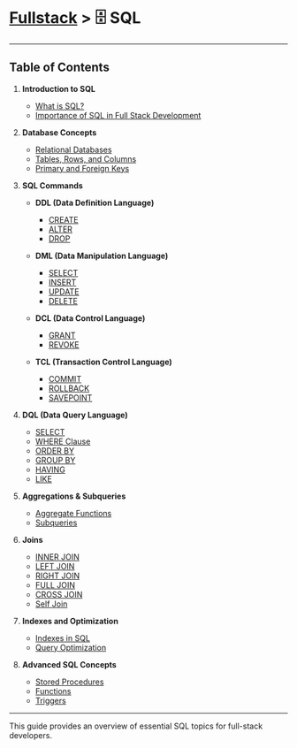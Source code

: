 # [Fullstack](../course) > 🗄️ SQL

---

## Table of Contents

1. **Introduction to SQL**
   - [What is SQL?](./intro)
   - [Importance of SQL in Full Stack Development](./intro)

2. **Database Concepts**
   - [Relational Databases](./databases/)
   - [Tables, Rows, and Columns](./databases/)
   - [Primary and Foreign Keys](./databases/)

3. **SQL Commands**
   - **DDL (Data Definition Language)**
     - [CREATE](./ddl/#create)
     - [ALTER](./ddl/#alter)
     - [DROP](./ddl/#drop)
   
   - **DML (Data Manipulation Language)**
     - [SELECT](./dml/#select)
     - [INSERT](./dml/#insert)
     - [UPDATE](./dml/#update)
     - [DELETE](./dml/#delete)
   
   - **DCL (Data Control Language)**
     - [GRANT](./dcl/#grant)
     - [REVOKE](./dcl/#revoke)
   
   - **TCL (Transaction Control Language)**
     - [COMMIT](./tcl/#commit)
     - [ROLLBACK](./tcl/#rollback)
     - [SAVEPOINT](./tcl/#savepoint)

4. **DQL (Data Query Language)**
   - [SELECT](./dql/#select)
   - [WHERE Clause](./dql/#where)
   - [ORDER BY](./dql/#order-by)
   - [GROUP BY](./dql/#group-by)
   - [HAVING](./dql/#having)
   - [LIKE](./dql/#like)

5. **Aggregations & Subqueries**
   - [Aggregate Functions](./aggregations)
   - [Subqueries](./subqueries)

6. **Joins**
   - [INNER JOIN](./joins#inner)
   - [LEFT JOIN](./joins#left)
   - [RIGHT JOIN](./joins#right)
   - [FULL JOIN](./joins#full)
   - [CROSS JOIN](./joins#cross)
   - [Self Join](./joins#self)

7. **Indexes and Optimization**
   - [Indexes in SQL](./indexes/)
   - [Query Optimization](./indexes/)

8. **Advanced SQL Concepts**
   - [Stored Procedures](./advanced#storedprocedures)
   - [Functions](./advanced#functions)
   - [Triggers](./advanced#triggers)

---

This guide provides an overview of essential SQL topics for full-stack developers.

